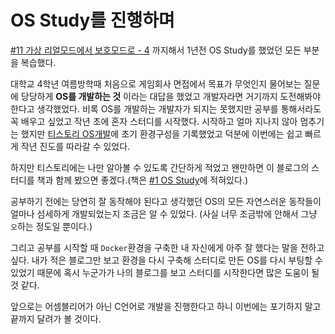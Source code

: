 # OS Study를 진행하며

[#11 가상 리얼모드에서 보호모드로 - 4](https://knero.github.io/#/contents?path=/contents/dev/2020/04/07/os-study-12.md&date=2020.04.07&page=1) 까지해서 1년전 OS Study를 했었던 모든 부분을 복습했다.

대학교 4학년 여름방학때 처음으로 게임회사 면접에서 목표가 무엇인지 물어보는 질문에 당당하게 **OS를 개발하는 것** 이라는 대답을 했었고 개발자라면 거기까지 도전해봐야 한다고 생각했었다. 
비록 OS를 개발하는 개발자가 되지는 못했지만 공부를 통해서라도 꼭 배우고 싶었고 작년 초에 혼자 스터디를 시작했다. 시작하고 얼마 지나지 않아 멈추기는 했지만 [티스토리 OS개발](https://jamcode.tistory.com/category/OS%20개발)에 초기 환경구성을 기록했었고 덕분에 이번에는 쉽고 빠르게 작년 진도를 따라갈 수 있었다.

하지만 티스토리에는 나만 알아볼 수 있도록 간단하게 적었고 왠만하면 이 블로그의 스터디를 책과 함께 봤으면 좋겠다.(책은 [#1 OS Study](https://knero.github.io/#/contents?path=/contents/dev/2020/03/10/os-study-1.md&date=2020.03.10&page=2)에 적혀있다.)

공부하기 전에는 당연히 잘 동작해야 된다고 생각했던 OS의 모든 자연스러운 동작들이 얼마나 섬세하게 개발되었는지 조금은 알 수 있었다.
(사실 너무 조금밖에 안해서 그냥 `오`하는 정도일 뿐이다.)

그리고 공부를 시작할 때 `Docker`환경을 구축한 내 자신에게 아주 잘 했다는 말을 전하고 싶다.
내가 적은 블로그만 보고 환경을 다시 구축해 스터디로 만든 OS를 다시 부팅할 수 있었기 때문에 혹시 누군가가 나의 블로그를 보고 스터디를 시작한다면 많은 도움이 될 것 같다.

앞으로는 어셈블리어가 아닌 C언어로 개발을 진행한다고 하니 이번에는 포기하지 말고 끝까지 달려가 볼 것이다.